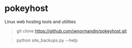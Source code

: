 # pokeyhost

Linux web hosting tools and utilities


> git clone https://github.com/wnormandin/pokeyhost.git 

> python site_backups.py --help

